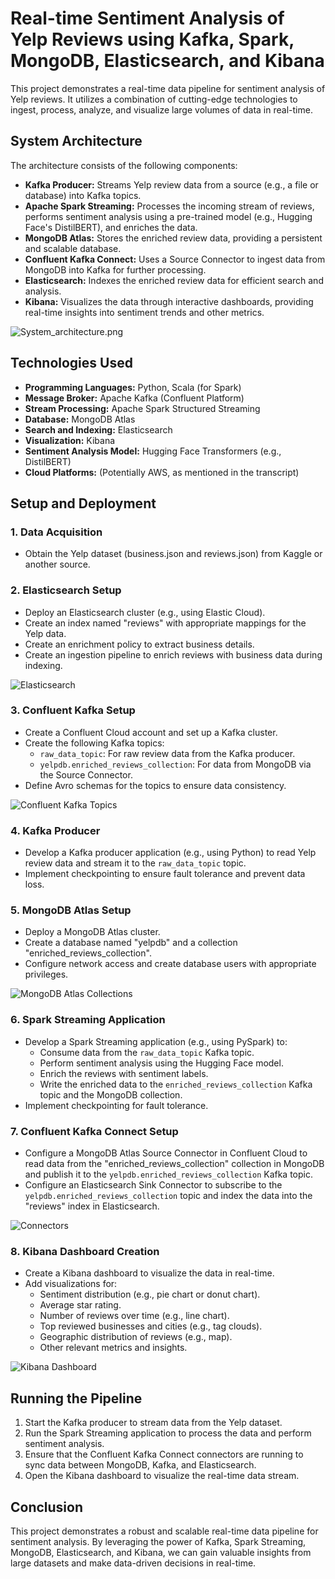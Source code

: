 # Real-time Sentiment Analysis of Yelp Reviews using Kafka, Spark, MongoDB, Elasticsearch, and Kibana

This project demonstrates a real-time data pipeline for sentiment analysis of Yelp reviews. It utilizes a combination of cutting-edge technologies to ingest, process, analyze, and visualize large volumes of data in real-time.

## System Architecture

The architecture consists of the following components:

*   **Kafka Producer:** Streams Yelp review data from a source (e.g., a file or database) into Kafka topics.
*   **Apache Spark Streaming:** Processes the incoming stream of reviews, performs sentiment analysis using a pre-trained model (e.g., Hugging Face's DistilBERT), and enriches the data.
*   **MongoDB Atlas:** Stores the enriched review data, providing a persistent and scalable database.
*   **Confluent Kafka Connect:** Uses a Source Connector to ingest data from MongoDB into Kafka for further processing.
*   **Elasticsearch:** Indexes the enriched review data for efficient search and analysis.
*   **Kibana:** Visualizes the data through interactive dashboards, providing real-time insights into sentiment trends and other metrics.

![System_architecture.png](final_yelp_overview2.jpg)

## Technologies Used

*   **Programming Languages:** Python, Scala (for Spark)
*   **Message Broker:** Apache Kafka (Confluent Platform)
*   **Stream Processing:** Apache Spark Structured Streaming
*   **Database:** MongoDB Atlas
*   **Search and Indexing:** Elasticsearch
*   **Visualization:** Kibana
*   **Sentiment Analysis Model:** Hugging Face Transformers (e.g., DistilBERT)
*   **Cloud Platforms:** (Potentially AWS, as mentioned in the transcript)

## Setup and Deployment

### 1. Data Acquisition

*   Obtain the Yelp dataset (business.json and reviews.json) from Kaggle or another source.

### 2. Elasticsearch Setup

*   Deploy an Elasticsearch cluster (e.g., using Elastic Cloud).
*   Create an index named "reviews" with appropriate mappings for the Yelp data.
*   Create an enrichment policy to extract business details.
*   Create an ingestion pipeline to enrich reviews with business data during indexing.

![Elasticsearch](indices.png)

### 3. Confluent Kafka Setup

*   Create a Confluent Cloud account and set up a Kafka cluster.
*   Create the following Kafka topics:
    *   `raw_data_topic`: For raw review data from the Kafka producer.
    *   `yelpdb.enriched_reviews_collection`: For data from MongoDB via the Source Connector.
*   Define Avro schemas for the topics to ensure data consistency.

![Confluent Kafka Topics](Topic.png)

### 4. Kafka Producer

*   Develop a Kafka producer application (e.g., using Python) to read Yelp review data and stream it to the `raw_data_topic` topic.
*   Implement checkpointing to ensure fault tolerance and prevent data loss.

### 5. MongoDB Atlas Setup

*   Deploy a MongoDB Atlas cluster.
*   Create a database named "yelpdb" and a collection "enriched_reviews_collection".
*   Configure network access and create database users with appropriate privileges.

![MongoDB Atlas Collections](mongodb.png)

### 6. Spark Streaming Application

*   Develop a Spark Streaming application (e.g., using PySpark) to:
    *   Consume data from the `raw_data_topic` Kafka topic.
    *   Perform sentiment analysis using the Hugging Face model.
    *   Enrich the reviews with sentiment labels.
    *   Write the enriched data to the `enriched_reviews_collection` Kafka topic and the MongoDB collection.
*   Implement checkpointing for fault tolerance.

### 7. Confluent Kafka Connect Setup

*   Configure a MongoDB Atlas Source Connector in Confluent Cloud to read data from the "enriched_reviews_collection" collection in MongoDB and publish it to the `yelpdb.enriched_reviews_collection` Kafka topic.
*   Configure an Elasticsearch Sink Connector to subscribe to the `yelpdb.enriched_reviews_collection` topic and index the data into the "reviews" index in Elasticsearch.

![Connectors](Connector.png)

### 8. Kibana Dashboard Creation

*   Create a Kibana dashboard to visualize the data in real-time.
*   Add visualizations for:
    *   Sentiment distribution (e.g., pie chart or donut chart).
    *   Average star rating.
    *   Number of reviews over time (e.g., line chart).
    *   Top reviewed businesses and cities (e.g., tag clouds).
    *   Geographic distribution of reviews (e.g., map).
    *   Other relevant metrics and insights.


![Kibana Dashboard](Output.png)


## Running the Pipeline

1.  Start the Kafka producer to stream data from the Yelp dataset.
2.  Run the Spark Streaming application to process the data and perform sentiment analysis.
3.  Ensure that the Confluent Kafka Connect connectors are running to sync data between MongoDB, Kafka, and Elasticsearch.
4.  Open the Kibana dashboard to visualize the real-time data stream.

## Conclusion

This project demonstrates a robust and scalable real-time data pipeline for sentiment analysis. By leveraging the power of Kafka, Spark Streaming, MongoDB, Elasticsearch, and Kibana, we can gain valuable insights from large datasets and make data-driven decisions in real-time.

